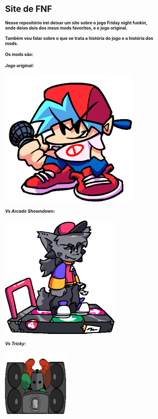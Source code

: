 # Site de FNF

<h4>
  Nesse repositório irei deixar um site sobre o jogo Friday night funkin, onde deixo dois dos meus mods favoritos, e o jogo original.
  <br/> <br/>
  Também vou falar sobre o que se trata a história do jogo e a história dos mods.
</h3>


<h4>Os mods são:</h4>

<h5>Jogo original:</h5>

<img src="images/img-pequena1.gif" alt="imagem bf" />

<h5>Vs Arcade Showndown:</h5>

<img src="images/img-pequena2.gif" alt="imagem kapi" />

<h5>Vs Tricky:</h5>

<img style="width:200px;height:200px;" src="images/img-pequena3.gif" alt="imagem tricky" />